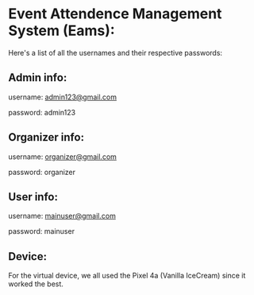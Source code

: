 # Event Attendence Management System (Eams):
Here's a list of all the usernames and their respective passwords:
## Admin info:
username: admin123@gmail.com

password: admin123

## Organizer info:
username: organizer@gmail.com

password: organizer

## User info:
username: mainuser@gmail.com

password: mainuser


## Device:
For the virtual device, we all used the Pixel 4a (Vanilla IceCream) since it worked the best.

